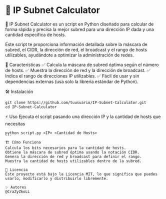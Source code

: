 # 📡 IP Subnet Calculator

🚀 IP Subnet Calculator es un script en Python diseñado para calcular de forma rápida y precisa la mejor subred para una dirección IP dada y una cantidad específica de hosts.

Este script te proporciona información detallada sobre la máscara de subred, el CIDR, la dirección de red, el broadcast y el rango de hosts utilizables, ayudándote a optimizar la administración de redes.

📌 Características
✅ Calcula la máscara de subred óptima según el número de hosts.
✅ Muestra la dirección de red y la dirección de broadcast.
✅ Indica el rango de direcciones IP utilizables.
✅ Fácil de usar y sin dependencias externas (usa solo la librería estándar de Python).

🛠️ Instalación
````
git clone https://github.com/tuusuario/IP-Subnet-Calculator.git
cd IP-Subnet-Calculator
`````

⚡ Uso
Ejecuta el script pasando una dirección IP y la cantidad de hosts que necesitas
````
python script.py <IP> <Cantidad de Hosts>
```
🏗️ Cómo Funciona
Calcula los bits necesarios para la cantidad de hosts.
Obtiene la máscara de subred óptima usando la notación CIDR.
Genera la dirección de red y broadcast para definir el rango.
Muestra la cantidad de hosts utilizables dentro de la subred.

📜 Licencia
Este proyecto está bajo la Licencia MIT, lo que significa que puedes usarlo, modificarlo y distribuirlo libremente.

✨ Autores
@CraZyZkoLL

